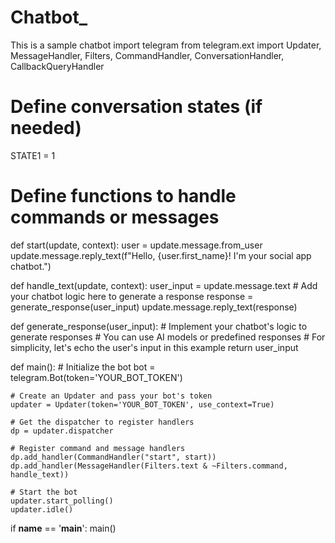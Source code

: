 # Chatbot_
This is a sample chatbot
import telegram
from telegram.ext import Updater, MessageHandler, Filters, CommandHandler, ConversationHandler, CallbackQueryHandler

# Define conversation states (if needed)
STATE1 = 1

# Define functions to handle commands or messages
def start(update, context):
    user = update.message.from_user
    update.message.reply_text(f"Hello, {user.first_name}! I'm your social app chatbot.")

def handle_text(update, context):
    user_input = update.message.text
    # Add your chatbot logic here to generate a response
    response = generate_response(user_input)
    update.message.reply_text(response)

def generate_response(user_input):
    # Implement your chatbot's logic to generate responses
    # You can use AI models or predefined responses
    # For simplicity, let's echo the user's input in this example
    return user_input

def main():
    # Initialize the bot
    bot = telegram.Bot(token='YOUR_BOT_TOKEN')

    # Create an Updater and pass your bot's token
    updater = Updater(token='YOUR_BOT_TOKEN', use_context=True)

    # Get the dispatcher to register handlers
    dp = updater.dispatcher

    # Register command and message handlers
    dp.add_handler(CommandHandler("start", start))
    dp.add_handler(MessageHandler(Filters.text & ~Filters.command, handle_text))

    # Start the bot
    updater.start_polling()
    updater.idle()

if __name__ == '__main__':
    main()
